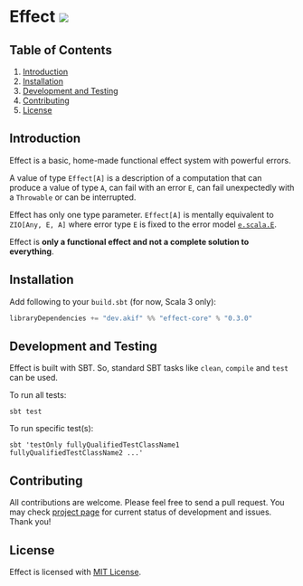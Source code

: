 # Effect [![](https://img.shields.io/badge/docs-0.3.0-brightgreen.svg?style=for-the-badge&logo=scala&color=dc322f&labelColor=333333)](https://javadoc.io/doc/dev.akif/effect-core_3)

## Table of Contents

1. [Introduction](#introduction)
2. [Installation](#installation)
3. [Development and Testing](#development-and-testing)
4. [Contributing](#contributing)
5. [License](#license)

## Introduction

Effect is a basic, home-made functional effect system with powerful errors.

A value of type `Effect[A]` is a description of a computation that can produce a value of type `A`, can fail with an error `E`, can fail unexpectedly with a `Throwable` or can be interrupted.

Effect has only one type parameter. `Effect[A]` is mentally equivalent to `ZIO[Any, E, A]` where error type `E` is fixed to the error model [`e.scala.E`](https://github.com/makiftutuncu/e/tree/master/e-scala#1-e).

Effect is **only a functional effect and not a complete solution to everything**.

## Installation

Add following to your `build.sbt` (for now, Scala 3 only):

```scala
libraryDependencies += "dev.akif" %% "effect-core" % "0.3.0"
```

## Development and Testing

Effect is built with SBT. So, standard SBT tasks like `clean`, `compile` and `test` can be used.

To run all tests:

```shell
sbt test
```

To run specific test(s):

```shell
sbt 'testOnly fullyQualifiedTestClassName1 fullyQualifiedTestClassName2 ...'
```

## Contributing

All contributions are welcome. Please feel free to send a pull request. You may check [project page](https://github.com/users/makiftutuncu/projects/1) for current status of development and issues. Thank you!

## License

Effect is licensed with [MIT License](LICENSE.md).
